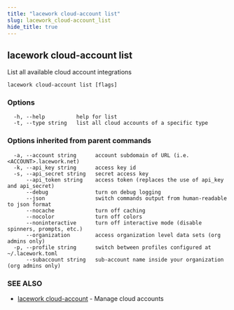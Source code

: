 ```yaml
---
title: "lacework cloud-account list"
slug: lacework_cloud-account_list
hide_title: true
---
```


## lacework cloud-account list

List all available cloud account integrations

```
lacework cloud-account list [flags]
```

### Options

```
  -h, --help          help for list
  -t, --type string   list all cloud accounts of a specific type
```

### Options inherited from parent commands

```
  -a, --account string      account subdomain of URL (i.e. <ACCOUNT>.lacework.net)
  -k, --api_key string      access key id
  -s, --api_secret string   secret access key
      --api_token string    access token (replaces the use of api_key and api_secret)
      --debug               turn on debug logging
      --json                switch commands output from human-readable to json format
      --nocache             turn off caching
      --nocolor             turn off colors
      --noninteractive      turn off interactive mode (disable spinners, prompts, etc.)
      --organization        access organization level data sets (org admins only)
  -p, --profile string      switch between profiles configured at ~/.lacework.toml
      --subaccount string   sub-account name inside your organization (org admins only)
```

### SEE ALSO

* [lacework cloud-account](lacework_cloud-account.md)	 - Manage cloud accounts

